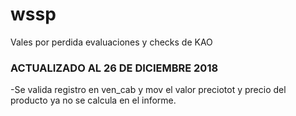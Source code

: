 # wssp
Vales por perdida evaluaciones y checks de KAO

### ACTUALIZADO AL 26 DE DICIEMBRE 2018 ###
-Se valida registro en ven_cab y mov el valor preciotot y precio del producto ya no se calcula en el informe.
